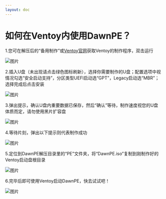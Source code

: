 ```yaml
---
layout: doc
---
```

# 如何在Ventoy内使用DawnPE？
1.您可在解压后的“备用制作”或[Ventoy官网](https://www.ventoy.net)获取Ventoy的制作程序，双击运行

![图片](https://i.imgtg.com/2023/08/01/OnbGLC.png)

2.插入U盘（未出现请点击绿色图标刷新），选择你需要制作的U盘；配置选项中视情况勾选“安全启动支持”，分区类型UEFI启动选“GPT”，Legacy启动选“MBR”；选择完成后点击安装
  
![图片](https://i.imgtg.com/2023/08/01/OnbENN.png)

3.弹出提示，确认U盘内重要数据已保存，然后“确认”等待，制作速度视您的U盘体质而定，请勿使用黑片扩容盘

![图片](https://i.imgtg.com/2023/08/01/OnbLOS.png)

4.等待片刻，弹出以下提示则代表制作成功

![图片](https://i.imgtg.com/2023/08/01/OnbDda.png)

5.定位到DawnPE解压目录里的“PE”文件夹，将“DawnPE.iso”复制到刚制作好的Ventoy启动盘根目录

![图片](https://i.imgtg.com/2023/08/01/Onb4vK.png)

6.完毕后即可使用Ventoy启动DawnPE，快去试试吧！

![图片](https://i.imgtg.com/2023/08/01/OnbQuL.png)